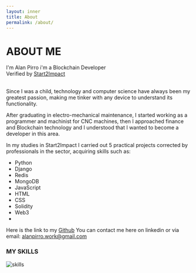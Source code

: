 ```yaml
---
layout: inner
title: About
permalink: /about/
---
```


# ABOUT ME

I'm Alan Pirro i'm a Blockchain Developer<br>
Verified by [Start2Impact](https://www.start2impact.it/master/blockchain-development/)<br>
<br>

Since I was a child, technology and computer science have always been my greatest passion, making me tinker with any device to understand its functionality.

After graduating in electro-mechanical maintenance, I started working as a programmer and machinist for CNC machines, then I approached finance and Blockchain technology and I understood that I wanted to become a developer in this area.

In my studies in Start2Impact I carried out 5 practical projects corrected by professionals in the sector, acquiring skills such as:
- Python 
- Django
- Redis
- MongoDB
- JavaScript
- HTML
- CSS 
- Solidity 
- Web3 
- 
Here is the link to my [Github](https://github.com/Kaido997) 
You can contact me here on linkedin or via email: alanpirro.work@gmail.com

### MY SKILLS
![skills](https://drive.google.com/uc?export=view&id=1LKNR27mdqpWVrRq27XzwPK-cH_4R9yxD)

